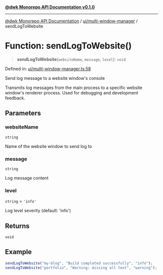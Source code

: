 [**@dwk Monorepo API Documentation v0.1.0**](../../../README.md)

---

[@dwk Monorepo API Documentation](../../../README.md) / [ui/multi-window-manager](../README.md) / sendLogToWebsite

# Function: sendLogToWebsite()

> **sendLogToWebsite**(`websiteName`, `message`, `level`): `void`

Defined in: [ui/multi-window-manager.ts:58](https://github.com/Anglesite/anglesite/blob/97bc711271b9559b54e48a9e5995ecc7ba9204f9/anglesite/app/ui/multi-window-manager.ts#L58)

Send log message to a website window's console

Transmits log messages from the main process to a specific website window's
renderer process. Used for debugging and development feedback.

## Parameters

### websiteName

`string`

Name of the website window to send log to

### message

`string`

Log message content

### level

`string` = `'info'`

Log level severity (default: 'info')

## Returns

`void`

## Example

```typescript
sendLogToWebsite("my-blog", "Build completed successfully", "info");
sendLogToWebsite("portfolio", "Warning: missing alt text", "warning");
```
